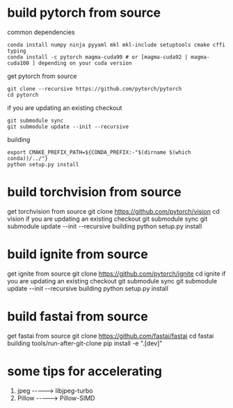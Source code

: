 # build pytorch from source

common dependencies

    conda install numpy ninja pyyaml mkl mkl-include setuptools cmake cffi typing
    conda install -c pytorch magma-cuda90 # or [magma-cuda92 | magma-cuda100 ] depending on your cuda version
get pytorch from source

    git clone --recursive https://github.com/pytorch/pytorch
    cd pytorch
if you are updating an existing checkout

    git submodule sync
    git submodule update --init --recursive
building

    export CMAKE_PREFIX_PATH=${CONDA_PREFIX:-"$(dirname $(which conda))/../"}
    python setup.py install



# build torchvision from source

get torchvision from source
    git clone https://github.com/pytorch/vision
    cd vision
if you are updating an existing checkout
    git submodule sync
    git submodule update --init --recursive
building
    python setup.py install



# build ignite from source

get ignite from source
    git clone https://github.com/pytorch/ignite
    cd ignite
if you are updating an existing checkout
    git submodule sync
    git submodule update --init --recursive
building
    python setup.py install



# build fastai from source

get fastai from source
    git clone https://github.com/fastai/fastai
    cd fastai
building
    tools/run-after-git-clone
    pip install -e ".[dev]"



# some tips for accelerating
1. jpeg -----> libjpeg-turbo
2. Pillow -----> Pillow-SIMD
